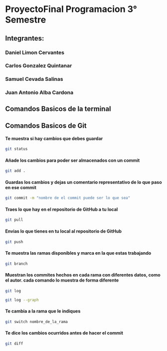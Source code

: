 # ProyectoFinal Programacion 3° Semestre

## Integrantes:
### Daniel Limon Cervantes
### Carlos Gonzalez Quintanar
### Samuel Cevada Salinas
### Juan Antonio Alba Cardona

## Comandos Basicos de la terminal

## Comandos Basicos de Git
#### Te muestra si hay cambios que debes guardar
```bash
git status
```
#### Añade los cambios para poder ser almacenados con un commit
```bash
git add .
```
#### Guardas los cambios y dejas un comentario representativo de lo que paso en ese commit
```bash
git commit -m "nombre de el commit puede ser lo que sea"
```
#### Traes lo que hay en el repositorio de GitHub a tu local
```bash
git pull
```
#### Envias lo que tienes en tu local al repositorio de GitHub
```bash
git push
```
#### Te muestra las ramas disponibles y marca en la que estas trabajando
```bash
git branch
```
#### Muestran los commites hechos en cada rama con diferentes datos, como el autor. cada comando lo muestra de forma diferente
```bash
git log
```
```bash
git log --graph
```
#### Te cambia a la rama que le indiques
```bash
git switch nombre_de_la_rama
```
#### Te dice los cambios ocurridos antes de hacer el commit
```bash
git diff
```
